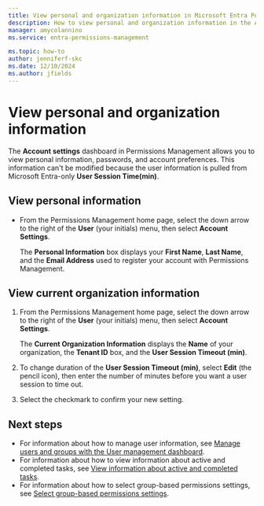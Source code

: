 ```yaml
---
title: View personal and organization information in Microsoft Entra Permissions Management
description: How to view personal and organization information in the Account settings dashboard in Microsoft Entra Permissions Management.
manager: amycolannino
ms.service: entra-permissions-management 

ms.topic: how-to
author: jenniferf-skc
ms.date: 12/10/2024
ms.author: jfields
---
```


# View personal and organization information

The **Account settings** dashboard in Permissions Management allows you to view personal information, passwords, and account preferences.
This information can't be modified because the user information is pulled from Microsoft Entra-only **User Session Time(min)**.

## View personal information

- From the Permissions Management home page, select the down arrow to the right of the **User** (your initials) menu, then select **Account Settings**.

    The **Personal Information** box displays your **First Name**, **Last Name**, and the **Email Address** used to register your account with Permissions Management.

## View current organization information

1. From the Permissions Management home page, select the down arrow to the right of the **User** (your initials) menu, then select **Account Settings**.

    The **Current Organization Information** displays the **Name** of your organization, the **Tenant ID** box, and the **User Session Timeout (min)**.

1. To change duration of the **User Session Timeout (min)**, select **Edit** (the pencil icon), then enter the number of minutes before you want a user session to time out.
1. Select the checkmark to confirm your new setting.


## Next steps

- For information about how to manage user information, see [Manage users and groups with the User management dashboard](ui-user-management.md).
- For information about how to view information about active and completed tasks, see [View information about active and completed tasks](ui-tasks.md).
- For information about how to select group-based permissions settings, see [Select group-based permissions settings](how-to-create-group-based-permissions.md).

